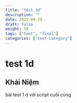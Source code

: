 ```yaml
---
title: "test 1d"
description: ""
date: 2025-09-29
draft: false
weight: 59
tags: ["test", "final"]
categories: ["test-category"]
---
```


# test 1d

<!-- **Mã:** 
**Nhóm:**  -->

## Khái Niệm

bài test 1 d với script cuối cùng